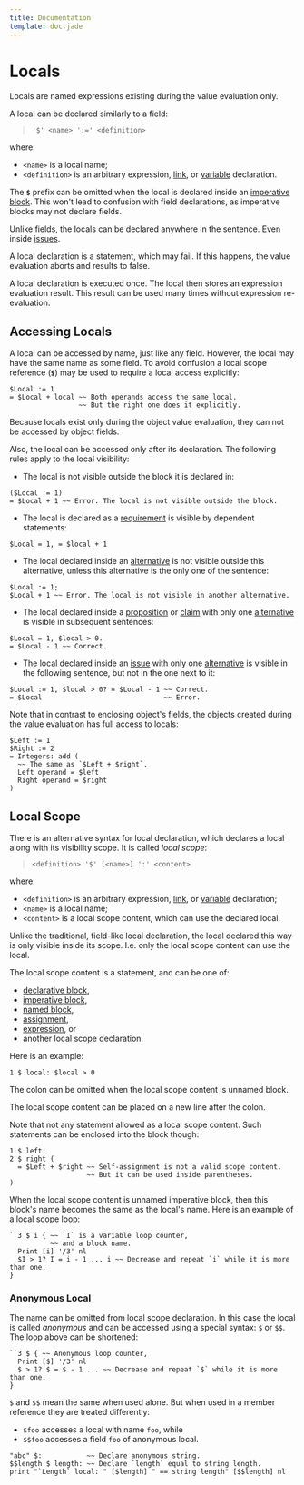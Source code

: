 ```yaml
---
title: Documentation
template: doc.jade
---
```


Locals
======
<!--
Copyright (C) 2013 Ruslan Lopatin.
Permission is granted to copy, distribute and/or modify this document
under the terms of the GNU Free Documentation License, Version 1.3
or any later version published by the Free Software Foundation;
with no Invariant Sections, no Front-Cover Texts, and no Back-Cover Texts.
A copy of the license is included in the section entitled "GNU
Free Documentation License".
-->

Locals are named expressions existing during the value evaluation only.

A local can be declared similarly to a field:

> `'$' <name> ':=' <definition>`

where:

* `<name>` is a local name;
* `<definition>` is an arbitrary expression, [link](../core/links.html), or
[variable](../core/variables.html) declaration.

The **`$`** prefix can be omitted when the local is declared inside an
[imperative block](imperatives.html). This won't lead to confusion with field
declarations, as imperative blocks may not declare fields.

Unlike fields, the locals can be declared anywhere in the sentence. Even inside
[issues](issue.html).

A local declaration is a statement, which may fail. If this happens, the value
evaluation aborts and results to false.

A local declaration is executed once. The local then stores an expression
evaluation result. This result can be used many times without expression
re-evaluation.


Accessing Locals
----------------

A local can be accessed by name, just like any field. However, the local may
have the same name as some field. To avoid confusion a local scope reference
(**`$`**) may be used to require a local access explicitly:
```o42a
$Local := 1
= $Local + local ~~ Both operands access the same local.
                 ~~ But the right one does it explicitly.
```

Because locals exist only during the object value evaluation, they can not be
accessed by object fields.

Also, the local can be accessed only after its declaration. The following rules
apply to the local visibility:

* The local is not visible outside the block it is declared in:
```o42a
($Local := 1)
= $Local + 1 ~~ Error. The local is not visible outside the block.
```
* The local is declared as a [requirement](statements.html#requirements) is
  visible by dependent statements:
```o42a
$Local = 1, = $local + 1
```
* The local declared inside an [alternative](statements.html#alternatives)
  is not visible outside this alternative, unless this alternative is the only
  one of the sentence:
```o42a
$Local := 1;
$Local + 1 ~~ Error. The local is not visible in another alternative.
```
* The local declared inside a [proposition](proposition.html) or
  [claim](claim.html) with only one [alternative](statements.html#alternatives)
  is visible in subsequent sentences:
```o42a
$Local = 1, $local > 0.
= $Local - 1 ~~ Correct.
```
* The local declared inside an [issue](issue.html) with only one
  [alternative](statements.html#alternatives) is visible in the following
  sentence, but not in the one next to it:
```o42a
$Local := 1, $local > 0? = $Local - 1 ~~ Correct.
= $Local                              ~~ Error.
```

Note that in contrast to enclosing object's fields, the objects created during
the value evaluation has full access to locals:
```o42a
$Left := 1
$Right := 2
= Integers: add (
  ~~ The same as `$Left + $right`.
  Left operand = $left
  Right operand = $right
)
```


Local Scope
-----------

There is an alternative syntax for local declaration, which declares a local
along with its visibility scope. It is called _local scope_:

> `<definition> '$' [<name>] ':' <content>`

where:

* `<definition>` is an arbitrary expression, [link](../core/links.html), or
  [variable](../core/variables.html) declaration;
* `<name>` is a local name;
* `<content>` is a local scope content, which can use the declared local.

Unlike the traditional, field-like local declaration, the local declared this
way is only visible inside its scope. I.e. only the local scope content can use
the local.

The local scope content is a statement, and can be one of:

* [declarative block](statements.html#declarative_block),
* [imperative block](imperatives.html),
* [named block](imperatives.html#named_blocks),
* [assignment](../core/variables.html#assignment),
* [expression](../expressions/index.html), or
* another local scope declaration.

Here is an example:
```o42a
1 $ local: $local > 0
```

The colon can be omitted when the local scope content is unnamed block.

The local scope content can be placed on a new line after the colon.

Note that not any statement allowed as a local scope content. Such statements
can be enclosed into the block though:
```o42a
1 $ left:
2 $ right (
  = $Left + $right ~~ Self-assignment is not a valid scope content.
                   ~~ But it can be used inside parentheses.
)
```

When the local scope content is unnamed imperative block, then this block's name
becomes the same as the local's name. Here is an example of a local scope loop:
```o42a
``3 $ i { ~~ `I` is a variable loop counter,
          ~~ and a block name.
  Print [i] '/3' nl
  $I > 1? I = i - 1 ... i ~~ Decrease and repeat `i` while it is more than one. 
}
```

### Anonymous Local ###

The name can be omitted from local scope declaration. In this case the local is
called _anonymous_ and can be accessed using a special syntax: `$` or `$$`. The
loop above can be shortened:
```o42a
``3 $ { ~~ Anonymous loop counter,
  Print [$] '/3' nl
  $ > 1? $ = $ - 1 ... ~~ Decrease and repeat `$` while it is more than one. 
}
```

`$` and `$$` mean the same when used alone. But when used in a member reference
they are treated differently:

* `$foo` accesses a local with name `foo`, while
* `$$foo` accesses a field `foo` of anonymous local.

```o42a
"abc" $:           ~~ Declare anonymous string.
$$length $ length: ~~ Declare `length` equal to string length.
print "`Length` local: " [$length] " == string length" [$$length] nl
```
